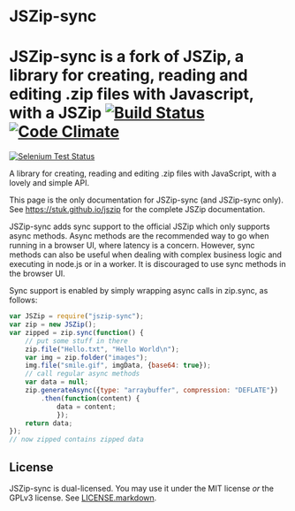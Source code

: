 JSZip-sync 
==========

JSZip-sync is a fork of JSZip, a library for creating, reading and editing .zip files with Javascript, with a
JSZip [![Build Status](https://api.travis-ci.org/Stuk/jszip.svg?branch=master)](http://travis-ci.org/Stuk/jszip) [![Code Climate](https://codeclimate.com/github/Stuk/jszip/badges/gpa.svg)](https://codeclimate.com/github/Stuk/jszip)
=====

[![Selenium Test Status](https://saucelabs.com/browser-matrix/jszip.svg)](https://saucelabs.com/u/jszip)

A library for creating, reading and editing .zip files with JavaScript, with a
lovely and simple API.

This page is the only documentation for JSZip-sync (and JSZip-sync only).
See https://stuk.github.io/jszip for the complete JSZip documentation.

JSZip-sync adds sync support to the official JSZip which only supports async methods.
Async methods are the recommended way to go when running in a browser UI, where latency is a concern.
However, sync methods can also be useful when dealing with complex business logic and executing in node.js or in a worker.
It is discouraged to use sync methods in the browser UI.

Sync support is enabled by simply wrapping async calls in zip.sync, as follows:

```javascript
var JSZip = require("jszip-sync");
var zip = new JSZip();
var zipped = zip.sync(function() {
    // put some stuff in there
    zip.file("Hello.txt", "Hello World\n");
    var img = zip.folder("images");
    img.file("smile.gif", imgData, {base64: true});
    // call regular async methods
    var data = null;
    zip.generateAsync({type: "arraybuffer", compression: "DEFLATE"})
        .then(function(content) {
            data = content;
            });
    return data;        
});
// now zipped contains zipped data

```


License
-------

JSZip-sync is dual-licensed. You may use it under the MIT license *or* the GPLv3
license. See [LICENSE.markdown](LICENSE.markdown).
